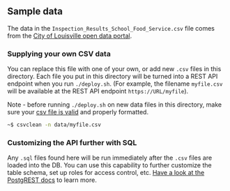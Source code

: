 ## Sample data

The data in the `Inspection_Results_School_Food_Service.csv` file comes from the [City of Louisville open data portal](https://data.louisvilleky.gov/dataset/environmental-health-inspection-results).

### Supplying your own CSV data

You can replace this file with one of your own, or add new `.csv` files in this directory. Each file you put in this directory will be turned into a REST API endpoint when you run `./deploy.sh`. (For example, the filename `myfile.csv` will be available at the REST API endpoint `https://URL/myfile`).

Note - before running `./deploy.sh` on new data files in this directory, make sure your [csv file is valid](https://csvkit.readthedocs.io/en/1.0.2/scripts/csvclean.html) and properly formatted.

```sh
~$ csvclean -n data/myfile.csv
```

### Customizing the API further with SQL

Any `.sql` files found here will be run immediately after the `.csv` files are loaded into the DB. You can use this capability to further customize the table schema, set up roles for access control, etc. [Have a look at the PostgREST docs](http://postgrest.org/en/v6.0/) to learn more.